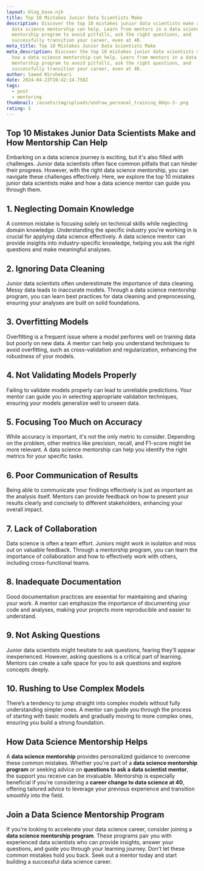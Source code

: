 ```yaml
---
layout: blog_base.njk
title: Top 10 Mistakes Junior Data Scientists Make
description: Discover the top 10 mistakes junior data scientists make and how a
  data science mentorship can help. Learn from mentors in a data science
  mentorship program to avoid pitfalls, ask the right questions, and
  successfully transition your career, even at 40.
meta_title: Top 10 Mistakes Junior Data Scientists Make
meta_description: Discover the top 10 mistakes junior data scientists make and
  how a data science mentorship can help. Learn from mentors in a data science
  mentorship program to avoid pitfalls, ask the right questions, and
  successfully transition your career, even at 40.
author: Saeed Mirshekari
date: 2024-04-23T16:42:14.758Z
tags:
  - post
  - mentoring
thumbnail: /assets/img/uploads/undraw_personal_training_0dqn-3-.png
rating: 5
---
```

## Top 10 Mistakes Junior Data Scientists Make and How Mentorship Can Help

Embarking on a data science journey is exciting, but it's also filled with challenges. Junior data scientists often face common pitfalls that can hinder their progress. However, with the right data science mentorship, you can navigate these challenges effectively. Here, we explore the top 10 mistakes junior data scientists make and how a data science mentor can guide you through them.

## 1. Neglecting Domain Knowledge

A common mistake is focusing solely on technical skills while neglecting domain knowledge. Understanding the specific industry you're working in is crucial for applying data science effectively. A data science mentor can provide insights into industry-specific knowledge, helping you ask the right questions and make meaningful analyses.

## 2. Ignoring Data Cleaning

Junior data scientists often underestimate the importance of data cleaning. Messy data leads to inaccurate models. Through a data science mentorship program, you can learn best practices for data cleaning and preprocessing, ensuring your analyses are built on solid foundations.

## 3. Overfitting Models

Overfitting is a frequent issue where a model performs well on training data but poorly on new data. A mentor can help you understand techniques to avoid overfitting, such as cross-validation and regularization, enhancing the robustness of your models.

## 4. Not Validating Models Properly

Failing to validate models properly can lead to unreliable predictions. Your mentor can guide you in selecting appropriate validation techniques, ensuring your models generalize well to unseen data.

## 5. Focusing Too Much on Accuracy

While accuracy is important, it's not the only metric to consider. Depending on the problem, other metrics like precision, recall, and F1-score might be more relevant. A data science mentorship can help you identify the right metrics for your specific tasks.

## 6. Poor Communication of Results

Being able to communicate your findings effectively is just as important as the analysis itself. Mentors can provide feedback on how to present your results clearly and concisely to different stakeholders, enhancing your overall impact.

## 7. Lack of Collaboration

Data science is often a team effort. Juniors might work in isolation and miss out on valuable feedback. Through a mentorship program, you can learn the importance of collaboration and how to effectively work with others, including cross-functional teams.

## 8. Inadequate Documentation

Good documentation practices are essential for maintaining and sharing your work. A mentor can emphasize the importance of documenting your code and analyses, making your projects more reproducible and easier to understand.

## 9. Not Asking Questions

Junior data scientists might hesitate to ask questions, fearing they’ll appear inexperienced. However, asking questions is a critical part of learning. Mentors can create a safe space for you to ask questions and explore concepts deeply.

## 10. Rushing to Use Complex Models

There’s a tendency to jump straight into complex models without fully understanding simpler ones. A mentor can guide you through the process of starting with basic models and gradually moving to more complex ones, ensuring you build a strong foundation.

## How Data Science Mentorship Helps

A **data science mentorship** provides personalized guidance to overcome these common mistakes. Whether you're part of a **data science mentorship program** or seeking advice on **questions to ask a data scientist mentor**, the support you receive can be invaluable. Mentorship is especially beneficial if you're considering a **career change to data science at 40**, offering tailored advice to leverage your previous experience and transition smoothly into the field.

## Join a Data Science Mentorship Program

If you're looking to accelerate your data science career, consider joining a **data science mentorship program**. These programs pair you with experienced data scientists who can provide insights, answer your questions, and guide you through your learning journey. Don't let these common mistakes hold you back. Seek out a mentor today and start building a successful data science career.


